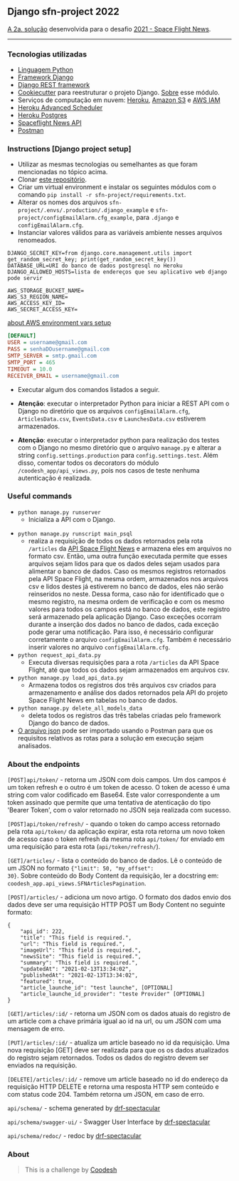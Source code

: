 ## Django sfn-project 2022

[A 2a. solução](http://sfn-project.herokuapp.com/) desenvolvida para o desafio [2021 - Space Flight News](../README.md).

-----------------------------------------------------------------------------------------------------------------------------------------

### Tecnologias utilizadas

- [Linguagem Python](https://www.python.org/)
- [Framework Django](https://docs.djangoproject.com/en/4.0/)
- [Django REST framework](https://www.django-rest-framework.org/)
- [Cookiecutter](https://github.com/audreyfeldroy/cookiecutter-pypackage) para reestruturar o projeto Django. [Sobre](https://www.youtube.com/watch?v=RVLzZc3GUrk) esse módulo.
- Serviços de computação em nuvem: [Heroku](https://heroku.com), [Amazon S3](https://aws.amazon.com/s3/?nc1=h_ls) e [AWS IAM](https://aws.amazon.com/iam/?nc1=h_ls)
- [Heroku Advanced Scheduler](https://devcenter.heroku.com/articles/advanced-scheduler)
- [Heroku Postgres](https://devcenter.heroku.com/categories/heroku-postgres)
- [Spaceflight News API](https://api.spaceflightnewsapi.net/v3/documentation)
- [Postman](https://www.postman.com/)


### Instructions [Django project setup]

- Utilizar as mesmas tecnologias ou semelhantes as que foram mencionadas no tópico acima.
- Clonar [este repositório](https://lab.coodesh.com/rennesfrso/space-flight-news-20210823).
- Criar um virtual environment e instalar os seguintes módulos com o comando <code>pip install -r sfn-project/requirements.txt</code>.
- Alterar os nomes dos arquivos <code>sfn-project/.envs/.production/.django_example</code> e <code>sfn-project/configEmailAlarm.cfg_example</code>, para <code>.django</code> e <code>configEmailAlarm.cfg</code>.
- Instanciar valores válidos para as variáveis ambiente nesses arquivos renomeados.

```.django
DJANGO_SECRET_KEY=from django.core.management.utils import get_random_secret_key; print(get_random_secret_key())
DATABASE_URL=URI do banco de dados postgresql no Heroku
DJANGO_ALLOWED_HOSTS=lista de endereços que seu aplicativo web django pode servir

AWS_STORAGE_BUCKET_NAME=
AWS_S3_REGION_NAME=
AWS_ACCESS_KEY_ID=
AWS_SECRET_ACCESS_KEY=
```
[about AWS environment vars setup](https://www.linkedin.com/learning/deploying-django-apps-make-your-site-go-live/s3-storage-setup)

```configEmailAlarm.cfg
[DEFAULT]
USER = username@gmail.com
PASS = senhaDOusername@gmail.com
SMTP_SERVER = smtp.gmail.com
SMTP_PORT = 465
TIMEOUT = 10.0
RECEIVER_EMAIL = username@gmail.com
```

- Executar algum dos comandos listados a seguir.

- <strong>Atenção</strong>: executar o interpretador Python para iniciar a REST API com o Django no diretório que os arquivos <code>configEmailAlarm.cfg</code>, <code>ArticlesData.csv</code>, <code>EventsData.csv</code> e <code>LaunchesData.csv</code> estiverem armazenados.
- <strong>Atenção</strong>: executar o interpretador python para realização dos testes com o Django no mesmo diretório que o arquivo <code>manage.py</code> e alterar a string <code>config.settings.production</code> para <code>config.settings.test</code>. Além disso, comentar todos os decorators do módulo <code>/coodesh_app/api_views.py</code>, pois nos casos de teste nenhuma autenticação é realizada.

### Useful commands 

- <code>python manage.py runserver</code>
    - Inicializa a API com o Django.<p>
- <code>python manage.py runscript main_psql</code>
    - realiza a requisição de todos os dados retornados pela rota <code>/articles</code> da [API Space Flight News](https://api.spaceflightnewsapi.net/v3/documentation) e armazena eles em arquivos no formato csv. Então, uma outra função executada permite que esses arquivos sejam lidos para que os dados deles sejam usados para alimentar o banco de dados. Caso os mesmos registros retornados pela API Space Flight, na mesma ordem, armazenados nos arquivos csv e lidos destes já estiverem no banco de dados, eles não serão reinseridos no neste. Dessa forma, caso não for identificado que o mesmo registro, na mesma ordem de verificação e com os mesmo valores para todos os campos está no banco de dados, este registro será armazenado pela aplicação Django. Caso exceções ocorram durante a inserção dos dados no banco de dados, cada exceção pode gerar uma notificação. Para isso, é necessário configurar corretamente o arquivo <code>configEmailAlarm.cfg</code>. Também é necessário inserir valores no arquivo <code>configEmailAlarm.cfg</code>.
- <code>python request_api_data.py</code>
    - Executa diversas requisições para a rota <code>/articles</code> da API Space Flight, até que todos os dados sejam armazenados em arquivos csv.
- <code>python manage.py load_api_data.py</code> 
    - Armazena todos os registros dos três arquivos csv criados para armazenamento e análise dos dados retornados pela API do projeto Space Flight News em tabelas no banco de dados.
- <code>python manage.py delete_all_models_data</code> 
    - deleta todos os registros das três tabelas criadas pelo framework Django do banco de dados.
- [O arquivo json](/sfn-project/coodesh_app.postman_collection.json) pode ser importado usando o Postman para que os requisitos relativos as rotas para a solução em execução sejam analisados.

### About the endpoints

`[POST]api/token/` - retorna um JSON com dois campos. Um dos campos é um token refresh e o outro é um token de acesso. O token de acesso é uma string com valor codificado em Base64. Este valor correspondente a um token assinado que permite que uma tentativa de atenticação do tipo 'Bearer Token', com o valor retornado no JSON seja realizada com sucesso.

`[POST]api/token/refresh/` - quando o token do campo access retornado pela rota <code>api/token/</code> da aplicação expirar, esta rota retorna um novo token de acesso caso o token refresh da mesma rota <code>api/token/</code> for enviado em uma requisição para esta rota (<code>api/token/refresh/</code>).



`[GET]/articles/` - lista o conteúdo do banco de dados. Lê o conteúdo de um JSON no formato <code>{"limit": 50, "my_offset": 30}</code>. Sobre conteúdo do Body Content da requisição, ler a docstring em: <code>coodesh_app.api_views.SFNArticlesPagination</code>.

`[POST]/articles/` - adiciona um novo artigo. O formato dos dados envio dos dados deve ser uma requisição HTTP POST um Body Content no seguinte formato:
```
{
    "api_id": 222,
    "title": "This field is required.",
    "url": "This field is required.",
    "imageUrl": "This field is required.",
    "newsSite": "This field is required.",
    "summary": "This field is required.",
    "updatedAt": "2021-02-13T13:34:02",
    "publishedAt": "2021-02-13T13:34:02",
    "featured": true,
    "article_launche_id": "test launche", [OPTIONAL]
    "article_launche_id_provider": "teste Provider" [OPTIONAL]
}
```

`[GET]/articles/:id/` - retorna um JSON com os dados atuais do registro de um article com a chave primária igual ao id na url, ou um JSON com uma mensagem de erro.

`[PUT]/articles/:id/` - atualiza um article baseado no id da requisição. Uma nova requisição [GET] deve ser realizada para que os os dados atualizados do registro sejam retornados. Todos os dados do registro devem ser enviados na requisição.

`[DELETE]/articles/:id/` - remove um article baseado no id do endereço da requisição HTTP DELETE e retorna uma resposta HTTP sem conteúdo e com status code 204. Também retorna um JSON, em caso de erro.

`api/schema/` - schema generated by [drf-spectacular](https://github.com/tfranzel/drf-spectacular)

`api/schema/swagger-ui/` - Swagger User Interface by [drf-spectacular](https://github.com/tfranzel/drf-spectacular)

`api/schema/redoc/` - redoc by [drf-spectacular](https://github.com/tfranzel/drf-spectacular)


### About

>  This is a challenge by [Coodesh](https://coodesh.com/)
